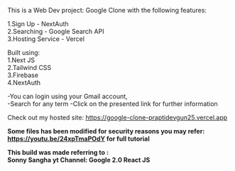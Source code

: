 This is a Web Dev project: Google Clone with the following features:

1.Sign Up - NextAuth  
2.Searching - Google Search API  
3.Hosting Service - Vercel  

Built using:  
1.Next JS  
2.Tailwind CSS  
3.Firebase  
4.NextAuth
  
  
-You can login using your Gmail account,  
-Search for any term 
-Click on the presented link for further information

Check out my hosted site: https://google-clone-praptidevgun25.vercel.app
  
**Some files has been modified for security reasons 
you may refer: https://youtu.be/24xpTmaPOdY for full tutorial**  

**This build was made referring to :  
Sonny Sangha yt Channel: Google 2.0 React JS**

